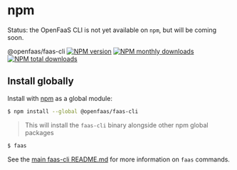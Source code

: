 # npm

Status: the OpenFaaS CLI is not yet available on `npm`, but will be coming soon.

@openfaas/faas-cli [![NPM version](https://img.shields.io/npm/v/@openfaas/faas-cli.svg?style=flat)](https://www.npmjs.com/package/@openfaas/faas-cli) [![NPM monthly downloads](https://img.shields.io/npm/dm/@openfaas/faas-cli.svg?style=flat)](https://npmjs.org/package/@openfaas/faas-cli) [![NPM total downloads](https://img.shields.io/npm/dt/@openfaas/faas-cli.svg?style=flat)](https://npmjs.org/package/@openfaas/faas-cli)

## Install globally

Install with [npm](https://www.npmjs.com/) as a global module:

```sh
$ npm install --global @openfaas/faas-cli
```

> This will install the `faas-cli` binary alongside other npm global packages

```sh
$ faas
```

See the [main faas-cli README.md](../README.md) for more information on `faas` commands.
